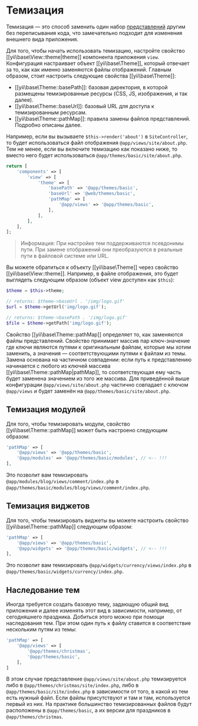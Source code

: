 Темизация
=========

Темизация — это способ заменить один набор [представлений](structure-views.md) другим без переписывания кода, что
замечательно подходит для изменения внешнего вида приложения.

Для того, чтобы начать использовать темизацию, настройте свойство [[yii\base\View::theme|theme]] компонента
приложения `view`. Конфигурация настраивает объект [[yii\base\Theme]], который отвечает за то, как как именно
заменяются файлы отображений. Главным образом, стоит настроить следующие свойства [[yii\base\Theme]]:

- [[yii\base\Theme::basePath]]: базовая директория, в которой размещены темизированные ресурсы (CSS, JS, изображения,
  и так далее).
- [[yii\base\Theme::baseUrl]]: базовый URL для доступа к темизированным ресурсам.
- [[yii\base\Theme::pathMap]]: правила замены файлов представлений. Подробно описаны далее.
 
Например, если вы вызываете `$this->render('about')` в `SiteController`, то будет использоваться файл отображения
`@app/views/site/about.php`. Тем не менее, если вы включите темизацию как показано ниже, то вместо него будет
использоваться `@app/themes/basic/site/about.php`. 

```php
return [
    'components' => [
        'view' => [
            'theme' => [
                'basePath' => '@app/themes/basic',
                'baseUrl' => '@web/themes/basic',
                'pathMap' => [
                    '@app/views' => '@app/themes/basic',
                ],
            ],
        ],
    ],
];
```

> Информация: При настройке тем поддерживаются псевдонимы пути. При замене отображений они преобразуются в реальные
  пути в файловой системе или URL.

Вы можете обратиться к объекту [[yii\base\Theme]] через свойство [[yii\base\View::theme]]. Например,
в файле отображения, это будет выглядеть следующим образом (объект view доступен как `$this`):

```php
$theme = $this->theme;

// returns: $theme->baseUrl . '/img/logo.gif'
$url = $theme->getUrl('img/logo.gif');

// returns: $theme->basePath . '/img/logo.gif'
$file = $theme->getPath('img/logo.gif');
```

Свойство [[yii\base\Theme::pathMap]] определяет то, как заменяются файлы представлений. Свойство принимает массив пар 
ключ-значение где ключи являются путями к оригинальным файлам, которые мы хотим заменить, а значения — соответствующими 
путями к файлам из темы. Замена основана на частичном совпадении: если путь к представлению начинается с любого из ключей 
массива [[yii\base\Theme::pathMap|pathMap]], то соответствующая ему часть будет заменена значением из того же массива.
Для приведённой выше конфигурации `@app/views/site/about.php` частично совпадает с ключом `@app/views` и будет
заменён на `@app/themes/basic/site/about.php`.


## Темизация модулей <span id="theming-modules"></span>

Для того, чтобы темизировать модули, свойство [[yii\base\Theme::pathMap]] может быть настроено следующим образом:

```php
'pathMap' => [
    '@app/views' => '@app/themes/basic',
    '@app/modules' => '@app/themes/basic/modules', // <-- !!!
],
```

Это позволит вам темизировать `@app/modules/blog/views/comment/index.php` в `@app/themes/basic/modules/blog/views/comment/index.php`.


## Темизация виджетов <span id="theming-widgets"></span>

Для того, чтобы темизировать виджеты вы можете настроить свойство [[yii\base\Theme::pathMap]] следующим образом:

```php
'pathMap' => [
    '@app/views' => '@app/themes/basic',
    '@app/widgets' => '@app/themes/basic/widgets', // <-- !!!
],
```

Это позволит вам темизировать `@app/widgets/currency/views/index.php` в `@app/themes/basic/widgets/currency/index.php`.


## Наследование тем <span id="theme-inheritance"></span>

Иногда требуется создать базовую тему, задающую общий вид приложения и далее изменять этот вид в зависимости, например,
от сегодняшнего праздника. Добиться этого можно при помощи наследования тем. При этом один путь к файлу ставится в 
соответствие нескольким путям из темы:

```php
'pathMap' => [
    '@app/views' => [
        '@app/themes/christmas',
        '@app/themes/basic',
    ],
]
```

В этом случае представление `@app/views/site/about.php` темизируется либо в `@app/themes/christmas/site/index.php`, 
либо в `@app/themes/basic/site/index.php` в зависимости от того, в какой из тем есть нужный файл. Если файлы присутствуют
и там и там, используется первый из них. На практике большинство темизированных файлов будут расположены
в `@app/themes/basic`, а их версии для праздников в `@app/themes/christmas`.
